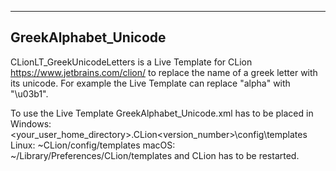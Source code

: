 --------------------------------------------------------------------------------
GreekAlphabet_Unicode
--------------------------------------------------------------------------------

CLionLT_GreekUnicodeLetters is a Live Template for CLion <https://www.jetbrains.com/clion/> to replace the name of a greek letter with its unicode. For example the Live Template can replace "alpha" with "\u03b1".

To use the Live Template GreekAlphabet_Unicode.xml has to be placed in 
    Windows: <your_user_home_directory>\.CLion<version_number>\config\templates
    Linux: ~CLion<version>/config/templates
    macOS: ~/Library/Preferences/CLion<version>/templates
and CLion has to be restarted. 
